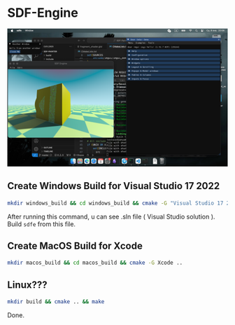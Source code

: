 # SDF-Engine
![alt text](./docs/screenshot_v0.2.0.png)
## Create Windows Build for Visual Studio 17 2022

```sh
mkdir windows_build && cd windows_build && cmake -G "Visual Studio 17 2022" -A x64 ..
```

After running this command, u can see .sln file ( Visual Studio solution ). Build ```sdfe``` from this file.

## Create MacOS Build for Xcode
```sh
mkdir macos_build && cd macos_build && cmake -G Xcode ..
```

## Linux???
```sh
mkdir build && cmake .. && make
```

Done.

